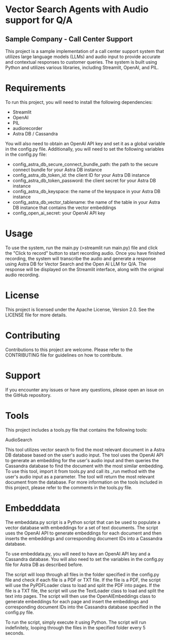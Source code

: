 # Vector Search Agents with Audio support for Q/A

## Sample Company - Call Center Support
This project is a sample implementation of a call center support system that utilizes large language models (LLMs) and audio input to provide accurate and contextual responses to customer queries. The system is built using Python and utilizes various libraries, including Streamlit, OpenAI, and PIL.

# Requirements
To run this project, you will need to install the following dependencies:
* Streamlit
* OpenAI
* PIL
* audiorecorder
* Astra DB / Cassandra
  
You will also need to obtain an OpenAI API key and set it as a global variable in the config.py file. Additionally, you will need to set the following variables in the config.py file:
* config_astra_db_secure_connect_bundle_path: the path to the secure connect bundle for your Astra DB instance
* config_astra_db_token_id: the client ID for your Astra DB instance
* config_astra_db_token_password: the client secret for your Astra DB instance
* config_astra_db_keyspace: the name of the keyspace in your Astra DB instance
* config_astra_db_vector_tablename: the name of the table in your Astra DB instance that contains the vector embeddings
* config_open_ai_secret: your OpenAI API key

# Usage
To use the system, run the main.py (>streamlit run main.py) file and click the "Click to record" button to start recording audio. Once you have finished recording, the system will transcribe the audio and generate a response using Astra DB for Vector Search and the Open AI LLM for Q/A. 
The response will be displayed on the Streamlit interface, along with the original audio recording.

# License
This project is licensed under the Apache License, Version 2.0. See the LICENSE file for more details.

# Contributing
Contributions to this project are welcome. Please refer to the CONTRIBUTING file for guidelines on how to contribute.

# Support
If you encounter any issues or have any questions, please open an issue on the GitHub repository.

# Tools
This project includes a tools.py file that contains the following tools:

AudioSearch

This tool utilizes vector search to find the most relevant document in a Astra DB database based on the user's audio input. The tool uses the OpenAI API to generate an embedding for the user's audio input and then queries the Cassandra database to find the document with the most similar embedding. To use this tool, import it from tools.py and call its _run method with the user's audio input as a parameter. The tool will return the most relevant document from the database.
For more information on the tools included in this project, please refer to the comments in the tools.py file.

# Embedddata

The embeddata.py script is a Python script that can be used to populate a vector database with embeddings for a set of text documents. The script uses the OpenAI API to generate embeddings for each document and then inserts the embeddings and corresponding document IDs into a Cassandra database.

To use embeddata.py, you will need to have an OpenAI API key and a Cassandra database. You will also need to set the variables in the config.py file for Astra DB as described before.

The script will loop through all files in the folder specified in the config.py file and check if each file is a PDF or TXT file. If the file is a PDF, the script will use the PyPDFLoader class to load and split the PDF into pages. If the file is a TXT file, the script will use the TextLoader class to load and split the text into pages. The script will then use the OpenAIEmbeddings class to generate embeddings for each page and insert the embeddings and corresponding document IDs into the Cassandra database specified in the config.py file.

To run the script, simply execute it using Python. The script will run indefinitely, looping through the files in the specified folder every 5 seconds.
